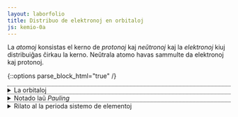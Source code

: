 ```yaml
---
layout: laborfolio
title: Distribuo de elektronoj en orbitaloj
js: kemio-0a
---
```



La *atomoj* konsistas el kerno de *protonoj* kaj *neŭtronoj* kaj la *elektronoj* kiuj distribuiĝas ĉirkau la kerno.
Neŭtrala atomo havas sammulte da elektronoj kaj protonoj.


<!--uzi details / summary, ĉu GH-paĝojn ni povas ankaŭ etendi per *.rb?
http://movb.de/jekyll-details-support.html -->

{::options parse_block_html="true" /}

<details style="border-top: 1px dotted black">
  <summary markdown="span">
  La orbitaloj
</summary>

# La orbitaloj

La elektronoj distribuiĝas laŭ sia energinivelo en *orbitalojn*. Ĉiu orbitalo
povas esti identigita per tri nombroj *n*, *l* kaj *m* kun la sekvaj ecoj:

### precipa kvantumnombro *n*

Ĝi indikas la *ŝelon* kaj estas natura nombro 1, 2, 3 ktp. Foje oni indikas ĝin ankaŭ per majusklo: K, L, M ktp.

### kroma kvantumnombro *l*

Ĝi indikas la *subŝelon* (aŭ angulan movokvanton) kaj varias inter 0 kaj *n* - 1. 
La energinivelo de subŝelo kreskas laŭ la sumo *n + l*. Anstataŭ numeroj oni uzas 
minusklojn por nomi la subŝelon: s, p, d, f.

### magneta kvantumnombro *m*

Ĝi varias inter *-l* kaj *l* kaj donas la orbitalon ene de subŝelo.

### spina kvantumnombro *s*

Ĉiu orbitalo povas enhavi maksimume du elektronojn. Ili devas havi distingan *spinon* -1/2 aŭ +1/2,
respektive *supren* aŭ *malsupren*.

Ĉar elektronoj estas fermionoj, ili obeas al la ekskluda principo de *Pauli*, do
du en sama loko ne povas havi saman kvantuman staton kaj tiel klariĝas la distribuo de elektronoj
en la orbitaloj de atomo. Kaj el tio estiĝas la konstruo de la perioda sistemo de elementoj.
</details>



<details style="border-top: 1px dotted black">
  <summary markdown="span">
  Notado laŭ <i>Pauling</i>
</summary>

## Notado laŭ *Pauling*

<label for="protonnombro">elemento:</label> <b><span id="element_info">8 - oksigeno (O)</span></b><br>
<input type="range" id="protonnombro" style="width: 50em; max-width: 80%" value="protonnombro" min="1" max="118" value="8" onchange="aktualigo()" oninput="aktualigo_info()">

La notmaniero laŭ *Pauling* montras la distribuon de la elektronoj en la orbitalojn. La subŝeloj en 
tiu prezento estas aranĝitaj tiel, ke la supraj havas pli altan energinivelon ol la malsupraj.

<div id="pauling_inf" style="font-weight: bold;"></div>
<div id="pauling"></div>

<script>
    function aktualigo_info() {
        const nro = document.getElementById('protonnombro').value;
        document.getElementById('element_info').textContent = nro + ' - ' + elemento.nomo_mlg(nro);
    }

    function aktualigo() {
        const nro = document.getElementById('protonnombro').value;
        distribuo(+nro);
    }

    // kp https://www.seilnacht.com/Lexikon/psval.htm
    // kaj https://de.wikipedia.org/wiki/Aufbauprinzip

    // krome montru elementonomojn, mallongigitajn notaciojn, periodon kaj blokon/grupon ktp.
    // laŭ https://de.wikipedia.org/wiki/Elektronenkonfiguration

    const subŝeloj = "spdfghij";

    const esceptoj = {
        24: "3d5 4s1", 42: "4d5 5s1",
        41: "4d4 5s1", 44: "4d7 5s1", 45: "4d8 5s1",
        46: "4d10 5s0", 78: "4f14 5d9 6s1",
        29: "3d10 4s1", 47: "4d10 5s1", 79: "4f14 5d10 6s1",
        57: "5d1 4f0 6s2", 89: "6d1 5f0 7s2", 90: "6d2 5f0 7s2",
        58: "4f1 5d1 6s2", 91: "5f2 6d1 7s2", 92: "5f3 6d1 7s2", 93: "5f4 6d1 7s2",
        64: "4f7 5d1 6s2", 96: "5f7 6d1 7s2" // , 103: "5f14 7s2 7p1"
        }

    const pauling = document.getElementById("pauling");

    // distribuo de elektronoj sur orbitaloj de unu subŝelo
    function distr_ss(ss, n_ele) {
        const ldiv = document.getElementById("p_"+ss);
        const orbitaloj = ldiv.querySelectorAll('.orbital');
        let n_orb = orbitaloj.length;

        for (let orb of orbitaloj) {
            // dum restas pli da elektronoj ol orbitaloj en la
            // aktuala subŝelo, ni disdonas po du
            if (n_ele > 0 && n_ele > n_orb) {
                orb.textContent = '↑↓';
                n_orb--;
                n_ele -= 2;
            } else if (n_ele) {
                orb.textContent = '↑.';
                n_orb--;
                n_ele -= 1;
            } else {
                orb.textContent = '..';
            }
        }

        // redonu restantajn elektronojn
        return n_ele;
    }

    // distribuu n_ele elektronojn laŭ la reguloj al orbitaloj
    function distribuo(n_ele) {
        const ss = atommodelo.subŝeloIteraciilo();
        let result = ss.next();
        let ele_rest = n_ele;
        
        while (!result.done) {
            const n = result.value[0];
            const l = result.value[1];

            // ni havas 2*l+1 orbitaloj po suŝelo (m: -l..-l)
            let n_orbitaloj = 2 * l + 1;
            const subs = subŝeloj[l];
            ele_rest = distr_ss(+n+subs,ele_rest);

            // iru al sekva subŝelo
            result = ss.next();
        }

        document.getElementById("pauling_inf").textContent = elemento.nomo_mlg(n_ele);

        // por esceptaj elementoj faru korektojn
        if (esceptoj[n_ele]) {
            const esc = esceptoj[n_ele].split(' ');
            for (e of esc) {
              const ss = e.substring(0,2); // la subŝelo
              const ne = +e.substring(2); // la nombro da elektronoj
              distr_ss(ss,ne);
            }

            document.getElementById("pauling_inf").textContent += " - devia distribuo!"
        }
    }

    // kreu la HTML-elementojn por la noticio laŭ Pauling
    const ss = atommodelo.subŝeloIteraciilo();
    let result = ss.next();
    
    while (!result.done) {
        const n = result.value[0];
        const l = result.value[1];
        // nombro de orbitaloj sur subŝelo estas
        // 2 * l + 1, ĉar m: -l..+l
        const n_orbitaloj = 2 * l + 1;
        const subs = subŝeloj[l];

        // n+l donas la subŝelon kiun ni montru en nova linio
        // supre de la aliaj
        const ldiv = document.createElement("div");
        ldiv.setAttribute("id","p_" + n + subs);
        // montru strekon super 1s kaj p-orbitaloj pro nobelgasaj distribuoj
        if (subs == 'p' || n==1 && subs == 's') {
            ldiv.setAttribute("style","border-top: 2px solid black;");
        }
        const ll = document.createElement("span");
        ll.textContent = +n + subs;
        let style = "width: 2em; display: inline-block;";        
        ll.setAttribute("style","width: 2em; display: inline-block");
        ldiv.append(ll);

        // por ĉiu orbitalo sur tiu subŝelo ni alonas kesteton
        for (let o=0; o<n_orbitaloj; o++) {
            const osp = document.createElement("span");
            osp.textContent = '..';
            osp.classList.add('orbital');
            osp.setAttribute("style","display: inline-block; width: 1.2em; text-align: center; border: 1px solid black; margin: 2px; padding: 0 .4em 3px;");
            ldiv.append(osp);
        }
        pauling.prepend(ldiv);     

        // iru al sekva subŝelo
        result = ss.next();
    }

    aktualigo();

</script>

</details>



<details style="border-top: 1px dotted black">
  <summary markdown="span">
  Rilato al la perioda sistemo de elementoj
</summary>

## Rilato al la perioda sistemo de elementoj

Energie ekvilibra stato estas atingita se ĉefa energinivelo estas plenigita per ok elektronoj, do se
la subŝeloj s kaj p estas plenokupitaj. Tio estas la distribuo de noblaj gasoj. Ĉe heliumo tio estas escepte nur
du elektronoj ĉar la unua energinivelo havas nur unu s-orbitalon kun kapacito de du elektronoj.

Kun la elemento sekvanta noblan gason, kaj do ekplenigo de la s-orbitalo de la venonta ĉefa energinivelo
komenciĝas nova periodo. Ni supre montris tion per horizontalaj linioj.

La plenigo de la s-orbitaloj respondas al la unuaj du ĉefgrupoj en la perioda sistemo. La plenigo de la 
tri p-orbitaloj al la grupoj 13 ĝis 18.

La grupoj 3 ĝis 12 respondas al plenigo de d-orbitaloj, 
dek elektronoj respondas al dek kromgrupoj.

La lantanidoj kaj aktinidoj respondas al la plenigo de la f-orbitaloj (14 elektronoj). Tamen kelkaj el tiu serio
havas iom devian distribuon, kelkaj elektronoj jam okupas la subŝelojn 5d resp. 6d antaŭ plenigi tute
la subŝelojn 4f resp. 5f.

<style>
    #perioda_sistemo {
        display: grid; 
        grid-template-rows: repeat(7,1.5em); 
        grid-template-columns: repeat(19,1.5em);
    }

    #perioda_sistemo_f {
        display: grid; 
        grid-template-rows: repeat(2,1.5em); 
        grid-template-columns: repeat(14,1.5em);
        margin-left: 6em;
        margin-top: 1em;
    }    
    
    #perioda_sistemo span {
        border: 1px solid black;
    }

    #perioda_sistemo .c_prd {
        border: none;
    }

    #perioda_sistemo .c_s {
        background-color: bisque;
    }

    #perioda_sistemo .c_p {
        background-color: darksalmon;
    }

    #perioda_sistemo .c_d {
        background-color: lightblue;
    }

    #perioda_sistemo_f .c_f {
        background-color: moccasin;
        border: 1px solid black;
    }



</style>
<div id="perioda_sistemo"></div>
<div id="perioda_sistemo_f"></div>

<script>
function perioda_sistemo() {
    const ps = document.getElementById("perioda_sistemo");
    const ps_f = document.getElementById("perioda_sistemo_f");

    function cell(cls, content, style) {
        const cell = document.createElement("span");
        cell.classList.add(cls);
        if (style) cell.setAttribute("style",style);
        cell.textContent = content;
        return cell;
    }

    const ss = atommodelo.subŝeloIteraciilo();
    let result = ss.next();
    
    while (!result.done) {
        const n = result.value[0];
        const l = result.value[1];
        // nombro de orbitaloj sur subŝelo estas
        // 2 * l + 1, ĉar m: -l..+l
        const n_ele = 2 * (2*l+1);
        const subs = subŝeloj[l];

        if (subs=='s') {
            //komencu novan periodon
            ps.append(cell('c_prd',n,"grid-column-start:1;grid-row-start:"+(n+1)));
        }

        // 1s - orbitalo
        if (n==1 && subs=='s') {
            ps.append(cell('c_s','1s',"grid-column-start:2;grid-row-start:2"));
            ps.append(cell('c_s','1s',"grid-column-start:19;grid-row-start:2"));
        // ceteraj s-orbitaloj
        } else if (subs=='s') {
            for (let i=0;i<n_ele;i++) {
                ps.append(cell('c_s',n+subs,"grid-column-start:" + (i+2) + ";grid-row-start:" + (n+1)));
            }
        // p-orbitaloj
        } else if (subs=='p') {
            for (let i=0;i<n_ele;i++) {
                ps.append(cell('c_p',n+subs,"grid-column-start:" + (i+14) + ";grid-row-start:" + (n+1)));
            }
        // d-orbitaloj
        } else if (subs=='d') {
            for (let i=0;i<n_ele;i++) {
                ps.append(cell('c_d',n+subs,"grid-column-start:" + (i+4) + ";grid-row-start:" + (n+2)));
            }        

        // f-orbitaloj
        } else if (subs=='f') {
            for (let i=0;i<n_ele;i++) {
                ps_f.append(cell('c_f',n+subs,"grid-column-start:" + (i+1) + ";grid-row-start:" + (n-3)));
            }
        }

        result = ss.next();
    }

}

perioda_sistemo();
</script>

</details>